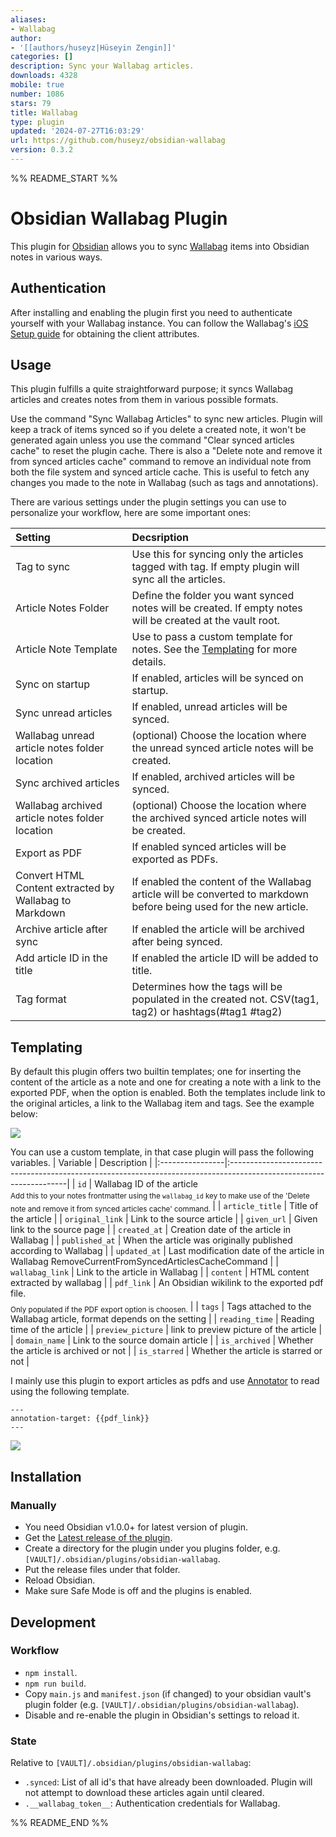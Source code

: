 ```yaml
---
aliases:
- Wallabag
author:
- '[[authors/huseyz|Hüseyin Zengin]]'
categories: []
description: Sync your Wallabag articles.
downloads: 4328
mobile: true
number: 1086
stars: 79
title: Wallabag
type: plugin
updated: '2024-07-27T16:03:29'
url: https://github.com/huseyz/obsidian-wallabag
version: 0.3.2
---
```


%% README_START %%

# Obsidian Wallabag Plugin

This plugin for [Obsidian](https://obsidian.md) allows you to sync [Wallabag](https://www.wallabag.it/en) items into Obsidian notes in various ways.

## Authentication

After installing and enabling the plugin first you need to authenticate yourself with your Wallabag instance.
You can follow the Wallabag's [iOS Setup guide](https://doc.wallabag.org/en/apps/ios.html) for obtaining the client attributes.

## Usage

This plugin fulfills a quite straightforward purpose; it syncs Wallabag articles and creates notes from them in various possible formats.

Use the command "Sync Wallabag Articles" to sync new articles. Plugin will keep a track of items synced so if you delete a created note, it won't be generated again unless you use the command "Clear synced articles cache" to reset the plugin cache. There is also a "Delete note and remove it from synced articles cache" command to remove an individual note from both the file system and synced article cache. This is useful to fetch any changes you made to the note in Wallabag (such as tags and annotations).

There are various settings under the plugin settings you can use to personalize your workflow, here are some important ones:

| Setting                                                | Decsription                                                                                                         |
| :----------------------------------------------------- | :------------------------------------------------------------------------------------------------------------------ |
| Tag to sync                                            | Use this for syncing only the articles tagged with tag. If empty plugin will sync all the articles.                 |
| Article Notes Folder                                   | Define the folder you want synced notes will be created. If empty notes will be created at the vault root.          |
| Article Note Template                                  | Use to pass a custom template for notes. See the [Templating](#templating) for more details.                        |
| Sync on startup                                        | If enabled, articles will be synced on startup.                                                                     |
| Sync unread articles                                   | If enabled, unread articles will be synced.                                                                         |
| Wallabag unread article notes folder location          | (optional) Choose the location where the unread synced article notes will be created.                               |
| Sync archived articles                                 | If enabled, archived articles will be synced.                                                                       |
| Wallabag archived article notes folder location        | (optional) Choose the location where the archived synced article notes will be created.                             |
| Export as PDF                                          | If enabled synced articles will be exported as PDFs.                                                                |
| Convert HTML Content extracted by Wallabag to Markdown | If enabled the content of the Wallabag article will be converted to markdown before being used for the new article. |
| Archive article after sync                             | If enabled the article will be archived after being synced.                                                         |
| Add article ID in the title                            | If enabled the article ID will be added to title.                                                                   |
| Tag format                                             | Determines how the tags will be populated in the created not. CSV(tag1, tag2) or hashtags(#tag1 #tag2)              |

## Templating

By default this plugin offers two builtin templates; one for inserting the content of the article as a note and one for creating a note with a link to the exported PDF, when the option is enabled. Both the templates include link to the original articles, a link to the Wallabag item and tags. See the example below:

![](https://raw.githubusercontent.com/huseyz/obsidian-wallabag/HEAD/screenshots/ss1.png)

You can use a custom template, in that case plugin will pass the following variables.
| Variable | Description |
|:----------------|:-------------------------------------------------------------------------------------------------------------------|
| `id` | Wallabag ID of the article <sub><br>Add this to your notes frontmatter using the `wallabag_id` key to make use of the 'Delete note and remove it from synced articles cache' command. </sub> |
| `article_title` | Title of the article |
| `original_link` | Link to the source article |
| `given_url` | Given link to the source page |
| `created_at` | Creation date of the article in Wallabag |
| `published_at` | When the article was originally published according to Wallabag |
| `updated_at` | Last modification date of the article in Wallabag RemoveCurrentFromSyncedArticlesCacheCommand |
| `wallabag_link` | Link to the article in Wallabag |
| `content` | HTML content extracted by wallabag |
| `pdf_link` | An Obsidian wikilink to the exported pdf file. <sub><br> Only populated if the PDF export option is choosen.</sub> |
| `tags` | Tags attached to the Wallabag article, format depends on the setting |
| `reading_time` | Reading time of the article |
| `preview_picture` | link to preview picture of the article |
| `domain_name` | Link to the source domain article |
| `is_archived` | Whether the article is archived or not |
| `is_starred` | Whether the article is starred or not |

I mainly use this plugin to export articles as pdfs and use [Annotator](https://github.com/elias-sundqvist/obsidian-annotator) to read using the following template.

```
---
annotation-target: {{pdf_link}}
---
```

![](https://raw.githubusercontent.com/huseyz/obsidian-wallabag/HEAD/screenshots/ss2.png)

## Installation

### Manually

- You need Obsidian v1.0.0+ for latest version of plugin.
- Get the [Latest release of the plugin](https://github.com/huseyz/obsidian-wallabag/releases/latest).
- Create a directory for the plugin under you plugins folder, e.g. `[VAULT]/.obsidian/plugins/obsidian-wallabag`.
- Put the release files under that folder.
- Reload Obsidian.
- Make sure Safe Mode is off and the plugins is enabled.

## Development

### Workflow

- `npm install`.
- `npm run build`.
- Copy `main.js` and `manifest.json` (if changed) to your obsidian vault's plugin folder (e.g. `[VAULT]/.obsidian/plugins/obsidian-wallabag`).
- Disable and re-enable the plugin in Obsidian's settings to reload it.

### State

Relative to `[VAULT]/.obsidian/plugins/obsidian-wallabag`:

- `.synced`: List of all id's that have already been downloaded. Plugin will not attempt to download these articles again until cleared.
- `.__wallabag_token__`: Authentication credentials for Wallabag.


%% README_END %%